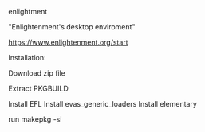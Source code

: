 enlightment

"Enlightenment's desktop enviroment"

https://www.enlightenment.org/start

Installation:

Download zip file

Extract PKGBUILD

Install EFL 
Install evas_generic_loaders
Install elementary

run makepkg -si
